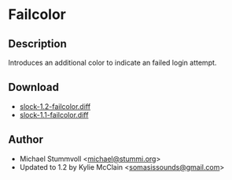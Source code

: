 Failcolor
=========

Description
-----------

Introduces an additional color to indicate an failed login attempt.

Download
--------

* [slock-1.2-failcolor.diff](slock-1.2-failcolor.diff)
* [slock-1.1-failcolor.diff](slock-1.1-failcolor.diff)

Author
------

* Michael Stummvoll <[michael@stummi.org](mailto:michael@stummi.org)>
* Updated to 1.2 by Kylie McClain <[somasissounds@gmail.com](mailto:somasissounds@gmail.com)>
